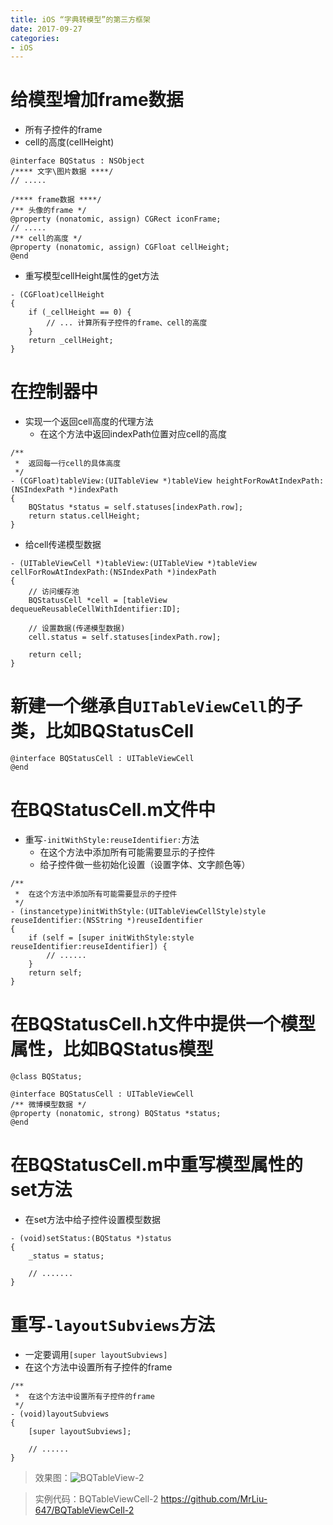 ```yaml
---
title: iOS “字典转模型”的第三方框架
date: 2017-09-27
categories:
- iOS
---
```


# 给模型增加frame数据
- 所有子控件的frame
- cell的高度(cellHeight)

```objc
@interface BQStatus : NSObject
/**** 文字\图片数据 ****/
// .....

/**** frame数据 ****/
/** 头像的frame */
@property (nonatomic, assign) CGRect iconFrame;
// .....
/** cell的高度 */
@property (nonatomic, assign) CGFloat cellHeight;
@end
```

- 重写模型cellHeight属性的get方法

```objc
- (CGFloat)cellHeight
{
    if (_cellHeight == 0) {
        // ... 计算所有子控件的frame、cell的高度
    }
    return _cellHeight;
}
```

# 在控制器中
- 实现一个返回cell高度的代理方法
    - 在这个方法中返回indexPath位置对应cell的高度

```objc1
/**
 *  返回每一行cell的具体高度
 */
- (CGFloat)tableView:(UITableView *)tableView heightForRowAtIndexPath:(NSIndexPath *)indexPath
{
    BQStatus *status = self.statuses[indexPath.row];
    return status.cellHeight;
}
```

- 给cell传递模型数据

```objc2
- (UITableViewCell *)tableView:(UITableView *)tableView cellForRowAtIndexPath:(NSIndexPath *)indexPath
{
    // 访问缓存池
    BQStatusCell *cell = [tableView dequeueReusableCellWithIdentifier:ID];

    // 设置数据(传递模型数据)
    cell.status = self.statuses[indexPath.row];

    return cell;
}
```

# 新建一个继承自`UITableViewCell`的子类，比如BQStatusCell

```objc3
@interface BQStatusCell : UITableViewCell
@end
```

# 在BQStatusCell.m文件中
- 重写`-initWithStyle:reuseIdentifier:`方法
    - 在这个方法中添加所有可能需要显示的子控件
    - 给子控件做一些初始化设置（设置字体、文字颜色等）

```objc4
/**
 *  在这个方法中添加所有可能需要显示的子控件
 */
- (instancetype)initWithStyle:(UITableViewCellStyle)style reuseIdentifier:(NSString *)reuseIdentifier
{
    if (self = [super initWithStyle:style reuseIdentifier:reuseIdentifier]) {
        // ......
    }
    return self;
}
```

# 在BQStatusCell.h文件中提供一个模型属性，比如BQStatus模型

```objc5
@class BQStatus;

@interface BQStatusCell : UITableViewCell
/** 微博模型数据 */
@property (nonatomic, strong) BQStatus *status;
@end
```

# 在BQStatusCell.m中重写模型属性的set方法
- 在set方法中给子控件设置模型数据

```objc6
- (void)setStatus:(BQStatus *)status
{
    _status = status;

    // .......
}
```

# 重写`-layoutSubviews`方法
- 一定要调用`[super layoutSubviews]`
- 在这个方法中设置所有子控件的frame

```objc7
/**
 *  在这个方法中设置所有子控件的frame
 */
- (void)layoutSubviews
{
    [super layoutSubviews];

    // ......
}
```

>效果图：![BQTableView-2](http://upload-images.jianshu.io/upload_images/3407530-c17733d0b70ab55c.png?imageMogr2/auto-orient/strip%7CimageView2/2/w/1240)

>实例代码：BQTableViewCell-2
https://github.com/MrLiu-647/BQTableViewCell-2
